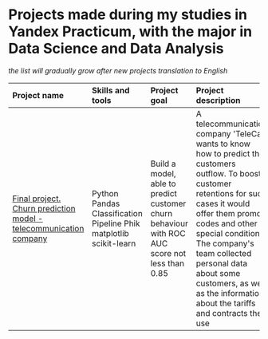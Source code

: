 # Projects made during my studies in Yandex Practicum, with the major in Data Science and Data Analysis # 
*the list will gradually grow after new projects translation to English*

| Project name | Skills and tools | Project goal | Project description | Key words |
| :---------------------- | :---------------------- | :---------------------- | :---------------------- | :---------------------- |
| [Final project. Churn prediction model - telecommunication company](FinalProgect_CutomerChurn) | Python Pandas Classification Pipeline Phik matplotlib scikit-learn | Build a model, able to predict customer churn behaviour with ROC AUC score not less than 0.85 | A telecommunication company 'TeleCat' wants to know how to predict the customers outflow. To boost customer retentions for such cases it would offer them promo codes and other special conditions. The company's team collected personal data about some customers, as well as the information about the tariffs and contracts they use | pandas, Data preprocessing, EDA, Customers' personas analysis, Machine learning |
